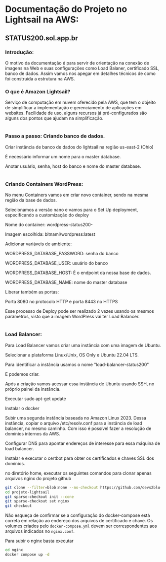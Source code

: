 # Documentação do Projeto no Lightsail na AWS:
## STATUS200.sol.app.br

### Introdução:

O motivo da documentação é para servir de orientação na conexão de imagens na Web e suas configurações como Load Balaner, certificado SSL, banco de dados. Assim vamos nos apegar em detalhes técnicos de como foi construída a estrutura na AWS. 

### O que é Amazon Lightsail?

Serviço de computação em nuvem oferecido pela AWS, que tem o objeito de simplificar a implementação e gerenciamento de aplicações em websites. Facilidade de uso, alguns recursos já pré-configurados são alguns dos pontos que ajudam na simplificação. 

#

### Passo a passo: Criando banco de dados.

Criar instância de banco de dados do lightsail na região us-east-2 (Ohio)

É necessário informar um nome para o master database.

Anotar usuário, senha, host do banco e nome do master database.


#

### Criando Containers WordPress:

No menu Containers vamos em criar novo container, sendo na mesma região da base de dados.

Selecionamos a versão nano e vamos para o Set Up deployment, especificando a customização do deploy

Nome do container: wordpress-status200-<x>

Imagem escolhida: bitnami/wordpress:latest

Adicionar variáveis de ambiente:

WORDPRESS_DATABASE_PASSWORD: senha do banco

WORDPRESS_DATABASE_USER: usuário do banco

WORDPRESS_DATABASE_HOST: É o endpoint da nossa base de dados. 

WORDPRESS_DATABASE_NAME: nome do master database

Liberar também as portas:

Porta 8080 no protocolo HTTP e porta 8443 no HTTPS


Esse processo de Deploy pode ser realizado 2 vezes usando os mesmos parâmetros, visto que a imagem WordPress vai ter Load Balancer. 

#

### Load Balancer:

Para Load Balancer vamos criar uma instância com uma imagem de Ubuntu.

Selecionar a plataforma Linux/Unix, OS Only e Ubuntu 22.04 LTS. 

Para identificar a instância usamos o nome "load-balancer-status200"

E podemos criar. 

Após a criação vamos acessar essa instância de Ubuntu usando SSH, no próprio painel da instância. 

Executar sudo apt-get update

Instalar o docker

Subir uma segunda instância baseada no Amazon Linux 2023. Dessa instância, copiar o arquivo /etc/resolv.conf para a instância de load balancer, no mesmo caminho. Com isso é possível fazer a resolução de domínios internos da AWS.

Configurar DNS para apontar endereços de interesse para essa máquina de load balancer.

Instalar e executar o certbot para obter os certificados e chaves SSL dos domínios.

no diretório home, executar os seguintes comandos para clonar apenas arquivos nginx do projeto github

```bash
git clone --filter=blob:none --no-checkout https://github.com/devs2blu-status200/projeto-lightsail.git
cd projeto-lightsail
git sparse-checkout init --cone
git sparse-checkout set nginx
git checkout
```

Não esqueça de confirmar se a configuração do docker-compose está correta em relação ao endereço dos arquivos de certificado e chave. Os volumes criados pelo `docker-compose.yml` devem ser correspondentes aos arquivos indicados no `nginx.conf`.

Para subir o nginx basta executar

```bash
cd nginx
docker compose up -d
```

#










